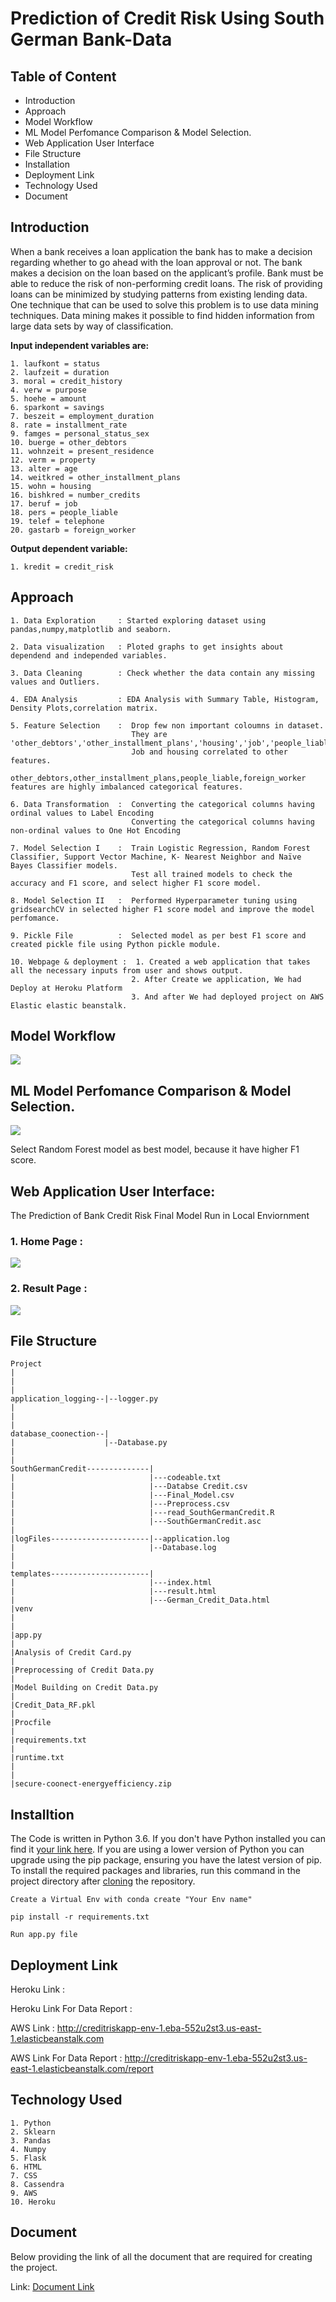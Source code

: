 # Prediction of Credit Risk Using South German Bank-Data

## Table of Content
- Introduction
- Approach
- Model Workflow
- ML Model Perfomance Comparison & Model Selection.
- Web Application User Interface
- File Structure
- Installation
- Deployment Link
- Technology Used
- Document

## Introduction

When a bank receives a loan application the bank has to make a decision regarding whether to go ahead with the loan approval or not. 
The bank makes a decision on the loan based on the applicant’s profile. Bank must be able to reduce the risk of non-performing credit loans. 
The risk of providing loans can be minimized by studying patterns from existing lending data. One technique that can be used to solve this 
problem is to use data mining techniques. Data mining makes it possible to find hidden information from large data sets by way of classification.
  
**Input independent variables are:**
~~~
1. laufkont = status
2. laufzeit = duration
3. moral = credit_history
4. verw = purpose
5. hoehe = amount
6. sparkont = savings
7. beszeit = employment_duration
8. rate = installment_rate
9. famges = personal_status_sex
10. buerge = other_debtors
11. wohnzeit = present_residence
12. verm = property
13. alter = age
14. weitkred = other_installment_plans
15. wohn = housing
16. bishkred = number_credits
17. beruf = job
18. pers = people_liable
19. telef = telephone
20. gastarb = foreign_worker
~~~

**Output dependent variable:**

`1. kredit = credit_risk`

## Approach
~~~
1. Data Exploration     : Started exploring dataset using pandas,numpy,matplotlib and seaborn. 

2. Data visualization   : Ploted graphs to get insights about dependend and independed variables. 

3. Data Cleaning        : Check whether the data contain any missing values and Outliers.

4. EDA Analysis         : EDA Analysis with Summary Table, Histogram, Density Plots,correlation matrix.

5. Feature Selection    :  Drop few non important coloumns in dataset.
                           They are 'other_debtors','other_installment_plans','housing','job','people_liable','foreign_worker'.
                           Job and housing correlated to other features.
                           other_debtors,other_installment_plans,people_liable,foreign_worker features are highly imbalanced categorical features.

6. Data Transformation  :  Converting the categorical columns having ordinal values to Label Encoding
                           Converting the categorical columns having non-ordinal values to One Hot Encoding

7. Model Selection I    :  Train Logistic Regression, Random Forest Classifier, Support Vector Machine, K- Nearest Neighbor and Naïve Bayes Classifier models.
                           Test all trained models to check the accuracy and F1 score, and select higher F1 score model.
                       
8. Model Selection II   :  Performed Hyperparameter tuning using gridsearchCV in selected higher F1 score model and improve the model perfomance.

9. Pickle File          :  Selected model as per best F1 score and created pickle file using Python pickle module.

10. Webpage & deployment :  1. Created a web application that takes all the necessary inputs from user and shows output.
                           2. After Create we application, We had Deploy at Heroku Platform
                           3. And after We had deployed project on AWS Elastic elastic beanstalk.
~~~

## Model Workflow

![](Resources/model.png)

## ML Model Perfomance Comparison & Model Selection.

![](Resources/comp.png)

Select Random Forest model as best model, because it have higher F1 score.

## Web Application User Interface:

The Prediction of Bank Credit Risk Final Model Run in Local Enviornment

### 1. Home Page :

![](Resources/bank1.png)

### 2. Result Page :

![](Resources/bank2.png)


## File Structure
~~~
Project
|
|
|
application_logging--|--logger.py
|
|
|
database_coonection--|
|                    |--Database.py
|                            
|
SouthGermanCredit--------------|
|                              |---codeable.txt
|                              |---Databse Credit.csv
|                              |---Final_Model.csv
|                              |---Preprocess.csv
|                              |---read_SouthGermanCredit.R
|                              |---SouthGermanCredit.asc
|
|logFiles----------------------|--application.log
|                              |--Database.log
|
|
templates----------------------|  
|                              |---index.html
|                              |---result.html
|                              |---German_Credit_Data.html
|venv
|
|
|app.py
|
|Analysis of Credit Card.py
|
|Preprocessing of Credit Data.py
|
|Model Building on Credit Data.py
|
|Credit_Data_RF.pkl
|
|Procfile
|
|requirements.txt
|
|runtime.txt
|
|
|secure-coonect-energyefficiency.zip
~~~

## Installtion
The Code is written in Python 3.6. If you don't have Python installed you can find it [your link here](https://www.python.org/downloads/). If you are using a lower version of Python you can upgrade using the pip package, ensuring you have the latest version of pip. To install the required packages and libraries, run this command in the project directory after [cloning](https://docs.github.com/en/github/creating-cloning-and-archiving-repositories/cloning-a-repository) the repository.

~~~
Create a Virtual Env with conda create "Your Env name"
~~~
~~~
pip install -r requirements.txt
~~~
~~~
Run app.py file
~~~
## Deployment Link

Heroku Link :

Heroku Link For Data Report : 

AWS Link : http://creditriskapp-env-1.eba-552u2st3.us-east-1.elasticbeanstalk.com

AWS Link For Data Report : http://creditriskapp-env-1.eba-552u2st3.us-east-1.elasticbeanstalk.com/report

## Technology Used
~~~
1. Python
2. Sklearn
3. Pandas
4. Numpy
5. Flask
6. HTML
7. CSS
8. Cassendra
9. AWS
10. Heroku
~~~

## Document
Below providing the link of all the document that are required for creating the project.

Link: [Document Link](https://drive.google.com/drive/folders/1QpE6c4nMvjXwzpR9eDCSSoR58sEMFlLB?usp=sharing)
